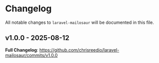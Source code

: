 # Changelog

All notable changes to `laravel-mailosaur` will be documented in this file.

## v1.0.0 - 2025-08-12

**Full Changelog**: https://github.com/chrisreedio/laravel-mailosaur/commits/v1.0.0
